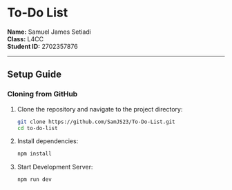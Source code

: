 # To-Do List 

**Name:** Samuel James Setiadi  
**Class:** L4CC  
**Student ID:** 2702357876  

---

## Setup Guide  

###  Cloning from GitHub  

1. Clone the repository and navigate to the project directory:  
   ```sh
   git clone https://github.com/SamJS23/To-Do-List.git
   cd to-do-list
2. Install dependencies:  
   ```sh
   npm install
3. Start Development Server:  
   ```sh
   npm run dev

